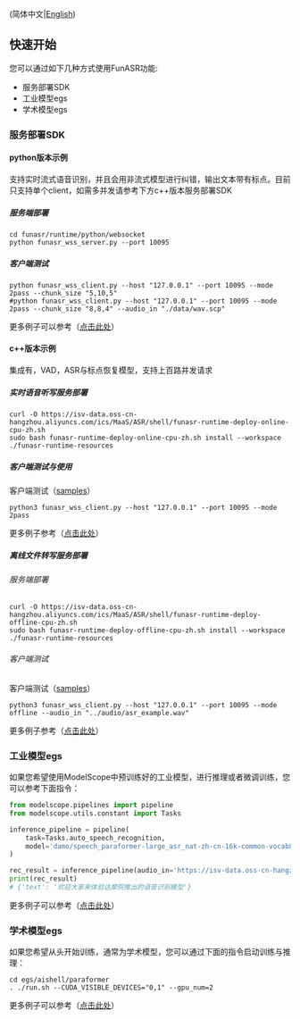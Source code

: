 (简体中文|[English](./quick_start.md))

<a name="快速开始"></a>
## 快速开始

您可以通过如下几种方式使用FunASR功能:

- 服务部署SDK
- 工业模型egs
- 学术模型egs

### 服务部署SDK

#### python版本示例

支持实时流式语音识别，并且会用非流式模型进行纠错，输出文本带有标点。目前只支持单个client，如需多并发请参考下方c++版本服务部署SDK

##### 服务端部署
```shell
cd funasr/runtime/python/websocket
python funasr_wss_server.py --port 10095
```

##### 客户端测试
```shell
python funasr_wss_client.py --host "127.0.0.1" --port 10095 --mode 2pass --chunk_size "5,10,5"
#python funasr_wss_client.py --host "127.0.0.1" --port 10095 --mode 2pass --chunk_size "8,8,4" --audio_in "./data/wav.scp"
```
更多例子可以参考（[点击此处](runtime/python/websocket/README.md)）

<a name="cpp版本示例"></a>
#### c++版本示例

集成有，VAD，ASR与标点恢复模型，支持上百路并发请求

##### 实时语音听写服务部署

```shell
curl -O https://isv-data.oss-cn-hangzhou.aliyuncs.com/ics/MaaS/ASR/shell/funasr-runtime-deploy-online-cpu-zh.sh
sudo bash funasr-runtime-deploy-online-cpu-zh.sh install --workspace ./funasr-runtime-resources
```

##### 客户端测试与使用
客户端测试（[samples](https://isv-data.oss-cn-hangzhou.aliyuncs.com/ics/MaaS/ASR/sample/funasr_samples.tar.gz)）

```shell
python3 funasr_wss_client.py --host "127.0.0.1" --port 10095 --mode 2pass
```
更多例子参考（[点击此处](runtime/docs/SDK_tutorial_online_zh.md)）

##### 离线文件转写服务部署
###### 服务端部署
```shell
curl -O https://isv-data.oss-cn-hangzhou.aliyuncs.com/ics/MaaS/ASR/shell/funasr-runtime-deploy-offline-cpu-zh.sh
sudo bash funasr-runtime-deploy-offline-cpu-zh.sh install --workspace ./funasr-runtime-resources
```
###### 客户端测试
客户端测试（[samples](https://isv-data.oss-cn-hangzhou.aliyuncs.com/ics/MaaS/ASR/sample/funasr_samples.tar.gz)）
```shell
python3 funasr_wss_client.py --host "127.0.0.1" --port 10095 --mode offline --audio_in "../audio/asr_example.wav"
```
更多例子参考（[点击此处](runtime/docs/SDK_tutorial_zh.md)）



### 工业模型egs

如果您希望使用ModelScope中预训练好的工业模型，进行推理或者微调训练，您可以参考下面指令：


```python
from modelscope.pipelines import pipeline
from modelscope.utils.constant import Tasks

inference_pipeline = pipeline(
    task=Tasks.auto_speech_recognition,
    model='damo/speech_paraformer-large_asr_nat-zh-cn-16k-common-vocab8404-pytorch',
)

rec_result = inference_pipeline(audio_in='https://isv-data.oss-cn-hangzhou.aliyuncs.com/ics/MaaS/ASR/test_audio/asr_example_zh.wav')
print(rec_result)
# {'text': '欢迎大家来体验达摩院推出的语音识别模型'}
```

更多例子可以参考（[点击此处](https://alibaba-damo-academy.github.io/FunASR/en/modelscope_pipeline/quick_start.html)）


### 学术模型egs

如果您希望从头开始训练，通常为学术模型，您可以通过下面的指令启动训练与推理：

```shell
cd egs/aishell/paraformer
. ./run.sh --CUDA_VISIBLE_DEVICES="0,1" --gpu_num=2
```

更多例子可以参考（[点击此处](https://alibaba-damo-academy.github.io/FunASR/en/academic_recipe/asr_recipe.html)）